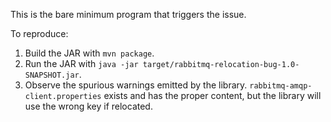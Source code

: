 This is the bare minimum program that triggers the issue.

To reproduce:

1. Build the JAR with `mvn package`.
2. Run the JAR with `java -jar target/rabbitmq-relocation-bug-1.0-SNAPSHOT.jar`.
3. Observe the spurious warnings emitted by the library. `rabbitmq-amqp-client.properties` exists and has the proper content, but the library will use the wrong key if relocated.